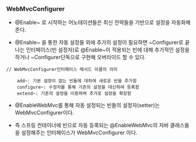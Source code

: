 ### WebMvcConfigurer

* @Enable~ 로 시작하는 어노테이션들은 최신 전략들을 기반으로 설정을 자동화해준다.

* @Enable~ 을 통한 자동 설정들 외에 추가의 설정이 필요하면 ~Configurer로 끝나는 인터페이스(빈 설정자)로
@Enable~이 적용되는 빈에 대해 추가적인 설정을 하거나 ~Configurer단독으로 구현해 오버라이드 할 수 있다.

```
// WebMvcConfigurer인터페이스 메서드 이름의 의미

    add~: 기본 설정이 없는 빈들에 대하여 새로운 빈을 추가함
    configure~: 수정자를 통해 기존의 설정을 대신하여 등록함
    extend~: 기존의 설정을 이용하며 추가로 설정을 확장함

```

* @EnableWebMvc를 통해 자동 설정되는 빈들의 설정자(setter)는 WebMvcConfigurer이다.

* 즉 스프링 컨테이너에 빈으로 자동 등록되는 @EnableWebMvc의 자바 클래스들을 설정해주는 인터페이스가 WebMvcConfigurer 이다.
